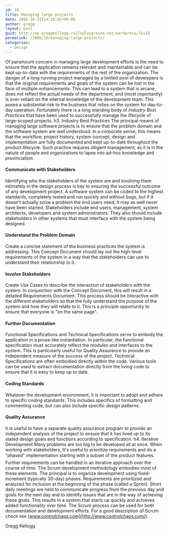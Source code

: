 ```yaml
---
id: 18
title: Managing large projects
date: 2006-10-31T14:10:02+00:00
author: gregg
layout: post
guid: http://wp.greggkellogg.railsplayground.net/wordpress/?p=18
permalink: /2006/10/managing-large-projects/
categories:
  - Design
---
```

Of paramount concern in managing large development efforts is the need to ensure that the application remains relevant and maintainable and can be kept up-to-date with the requirements of the rest of the organization. The danger of a long running project managed by a limited pool of developers is that the original requirements and goals of the system can be lost in the face of multiple enhancements. This can lead to a system that is arcane, does not reflect the actual needs of the department, and (most importantly) is over-reliant on the internal knowledge of the development team. This poses a substantial risk to the business that relies on the system for day-to-day operation. Fortunately there is a long standing body of _Industry Best Practices_ that have been used to successfully manage the lifecycle of large-scoped projects. h3. Industry Best Practices The principal means of managing large software projects is to ensure that the problem domain and the software system are well understood. In a corporate sense, this means that the workflow, project history, system concept, design and implementation are fully documented and kept up-to-date throughout the product lifecycle. Such practice requires diligent management, as it is in the nature of people and organizations to lapse into ad-hoc knowledge and provincialism.

#### Communicate with Stakeholders

Identifying who the stakeholders of the system are and involving them intimately in the design process is key to ensuring the successful outcome of any development project. A software system can be coded to the highest standards, completely tested and run quickly and without bugs, but if it doesn't actually solve a problem the end users need, it may as well never have been started. Stakeholders include end users, management, system architects, developers and system administrators. They also should include stakeholders in other systems that must interface with the system being designed.

#### Understand the Problem Domain

Create a concise statement of the business practices the system is addressing. This Concept Document should lay out the high-level requirements of the system in a way that the stakeholders can use to understand their relationship to it.

#### Involve Stakeholders

Create Use Cases to describe the interaction of stakeholders with the system. In conjunction with the Concept Document, this will result in a detailed Requirements Document. This process should be interactive with the different stakeholders so that the fully understand the purpose of the system and how they will relate to it. This is a principle opportunity to ensure that everyone is "on the same page".

#### Further Documentation

Functional Specifications and Technical Specifications serve to embody the application in a prose-like instantiation. In particular, the functional specification must accurately reflect the modules and interfaces to the system. This is particularly useful for Quality Assurance to provide an independent measure of the success of the project. Technical Specifications are often embodied directly within the code. Various tools can be used to extract documentation directly from the living code to ensure that it is easy to keep up to date.

#### Coding Standards

Whatever the development environment, it is important to adopt and adhere to specific coding standards. This includes specifics of formatting and commenting code, but can also include specific design patterns.

#### Quality Assurance

It is useful to have a separate quality assurance program to provide an independent analysis of the project to ensure that it has lived up to its stated design goals and functions according to specification. h4. Iterative Development Many problems are too big to be developed all at once. When working with stakeholders, It's useful to prioritize requirements and do a "phased" implementation starting with a subset of the product features. Further requirements can be handled in an iterative approach over the course of time. The Scrum development methodology embodies most of these elements. The principal is to organize development using fixed-increment (typically 30-day) phases. Requirements are prioritized and analyzed for inclusion at the beginning of the phase (called a Sprint). Short daily meetings are held to communicate progress from the previous day and goals for the next day and to identify issues that are in the way of achieving these goals. This results in a system that starts up quickly and achieves added functionality over time. The Scrum process can be used for both documentation and development efforts. For a good description of Scrum check see [www.controlchaos.com](http://www.controlchaos.com/).

Gregg Kellogg
